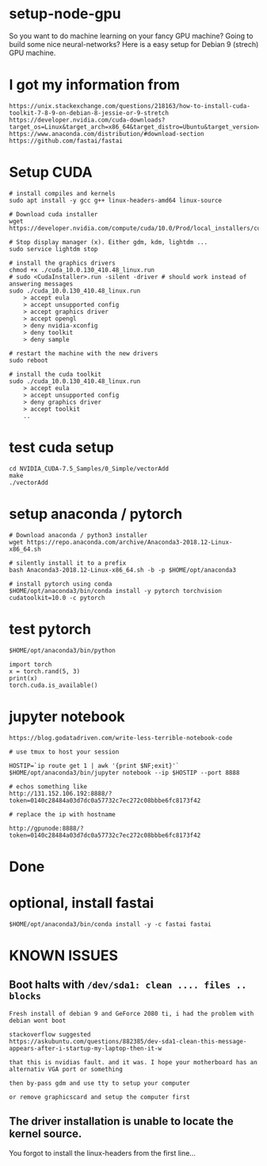 # setup-node-gpu

So you want to do machine learning on your fancy GPU machine? Going to build some nice neural-networks?
Here is a easy setup for Debian 9 (strech) GPU machine.

# I got my information from

    https://unix.stackexchange.com/questions/218163/how-to-install-cuda-toolkit-7-8-9-on-debian-8-jessie-or-9-stretch
    https://developer.nvidia.com/cuda-downloads?target_os=Linux&target_arch=x86_64&target_distro=Ubuntu&target_version=1804&target_type=runfilelocal
    https://www.anaconda.com/distribution/#download-section
    https://github.com/fastai/fastai


# Setup CUDA

    # install compiles and kernels
    sudo apt install -y gcc g++ linux-headers-amd64 linux-source

    # Download cuda installer
    wget https://developer.nvidia.com/compute/cuda/10.0/Prod/local_installers/cuda_10.0.130_410.48_linux

    # Stop display manager (x). Either gdm, kdm, lightdm ...
    sudo service lightdm stop

    # install the graphics drivers
    chmod +x ./cuda_10.0.130_410.48_linux.run
    # sudo <CudaInstaller>.run -silent -driver # should work instead of answering messages
    sudo ./cuda_10.0.130_410.48_linux.run
        > accept eula
        > accept unsupported config
        > accept graphics driver
        > accept opengl
        > deny nvidia-xconfig
        > deny toolkit
        > deny sample

    # restart the machine with the new drivers
    sudo reboot

    # install the cuda toolkit
    sudo ./cuda_10.0.130_410.48_linux.run 
        > accept eula
        > accept unsupported config
        > deny graphics driver
        > accept toolkit
        ..


# test cuda setup

    cd NVIDIA_CUDA-7.5_Samples/0_Simple/vectorAdd
    make
    ./vectorAdd


# setup anaconda / pytorch

    # Download anaconda / python3 installer
    wget https://repo.anaconda.com/archive/Anaconda3-2018.12-Linux-x86_64.sh

    # silently install it to a prefix
    bash Anaconda3-2018.12-Linux-x86_64.sh -b -p $HOME/opt/anaconda3

    # install pytorch using conda
    $HOME/opt/anaconda3/bin/conda install -y pytorch torchvision cudatoolkit=10.0 -c pytorch


# test pytorch

    $HOME/opt/anaconda3/bin/python

    import torch
    x = torch.rand(5, 3)
    print(x)
    torch.cuda.is_available()


# jupyter notebook


    https://blog.godatadriven.com/write-less-terrible-notebook-code

    # use tmux to host your session

    HOSTIP=`ip route get 1 | awk '{print $NF;exit}'`
    $HOME/opt/anaconda3/bin/jupyter notebook --ip $HOSTIP --port 8888

    # echos something like
    http://131.152.106.192:8888/?token=0140c28484a03d7dc0a57732c7ec272c08bbbe6fc8173f42

    # replace the ip with hostname

    http://gpunode:8888/?token=0140c28484a03d7dc0a57732c7ec272c08bbbe6fc8173f42


# Done


# optional, install fastai

    $HOME/opt/anaconda3/bin/conda install -y -c fastai fastai


# KNOWN ISSUES

## Boot halts with `/dev/sda1: clean .... files .. blocks`

    Fresh install of debian 9 and GeForce 2080 ti, i had the problem with debian wont boot

    stackoverflow suggested
    https://askubuntu.com/questions/882385/dev-sda1-clean-this-message-appears-after-i-startup-my-laptop-then-it-w

    that this is nvidias fault. and it was. I hope your motherboard has an alternativ VGA port or something

    then by-pass gdm and use tty to setup your computer

    or remove graphicscard and setup the computer first


## The driver installation is unable to locate the kernel source.

You forgot to install the linux-headers from the first line...



